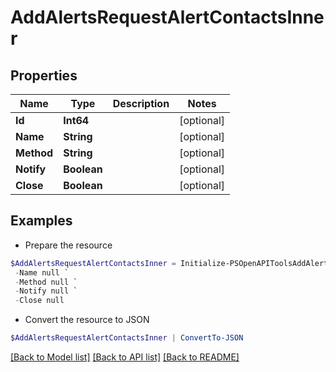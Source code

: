 # AddAlertsRequestAlertContactsInner
## Properties

Name | Type | Description | Notes
------------ | ------------- | ------------- | -------------
**Id** | **Int64** |  | [optional] 
**Name** | **String** |  | [optional] 
**Method** | **String** |  | [optional] 
**Notify** | **Boolean** |  | [optional] 
**Close** | **Boolean** |  | [optional] 

## Examples

- Prepare the resource
```powershell
$AddAlertsRequestAlertContactsInner = Initialize-PSOpenAPIToolsAddAlertsRequestAlertContactsInner  -Id null `
 -Name null `
 -Method null `
 -Notify null `
 -Close null
```

- Convert the resource to JSON
```powershell
$AddAlertsRequestAlertContactsInner | ConvertTo-JSON
```

[[Back to Model list]](../README.md#documentation-for-models) [[Back to API list]](../README.md#documentation-for-api-endpoints) [[Back to README]](../README.md)

